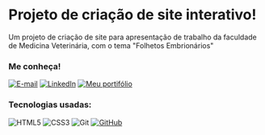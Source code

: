 # Projeto de criação de site interativo!

Um projeto de criação de site para apresentação de trabalho da faculdade de Medicina Veterinária, com o tema "Folhetos Embrionários"

### Me conheça!

[![E-mail](https://img.shields.io/badge/-Email-000?style=for-the-badge&logo=microsoft-outlook&logoColor=E94D5F)](mailto:gabrielbarrosg11@gmail.com)
[![LinkedIn](https://img.shields.io/badge/-LinkedIn-000?style=for-the-badge&logo=linkedin&logoColor=30A3DC)](https://www.linkedin.com/in/gabriel-sbarros/)
[![Meu portifólio](https://img.shields.io/badge/Github-000?style=for-the-badge&logo=Github&logoColor=3)](https://github.com/bielbarros)

### Tecnologias usadas:

![HTML5](https://img.shields.io/badge/HTML-000?style=for-the-badge&logo=html5&logoColor=30A3DC)
![CSS3](https://img.shields.io/badge/CSS3-000?style=for-the-badge&logo=css3&logoColor=E94D5F)
![Git](https://img.shields.io/badge/Git-000?style=for-the-badge&logo=git&logoColor=E94D5F)
[![GitHub](https://img.shields.io/badge/GitHub-000?style=for-the-badge&logo=github&logoColor=30A3DC)](https://github.com/bielbarros)
